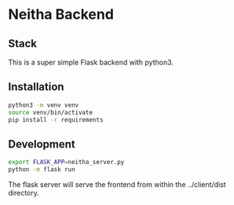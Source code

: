 # Neitha Backend

## Stack
This is a super simple Flask backend with python3.

## Installation

```sh
python3 -m venv venv
source venv/bin/activate
pip install -r requirements
```

## Development
```sh
export FLASK_APP=neitha_server.py
python -m flask run
```

The flask server will serve the frontend from within the ../client/dist directory.
